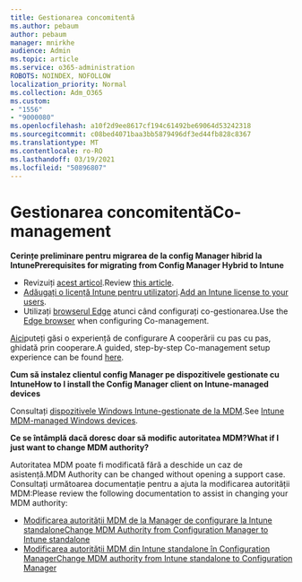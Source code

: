 ```yaml
---
title: Gestionarea concomitentă
ms.author: pebaum
author: pebaum
manager: mnirkhe
audience: Admin
ms.topic: article
ms.service: o365-administration
ROBOTS: NOINDEX, NOFOLLOW
localization_priority: Normal
ms.collection: Adm_O365
ms.custom:
- "1556"
- "9000080"
ms.openlocfilehash: a10f2d9ee8617cf194c61492be69064d53242318
ms.sourcegitcommit: c08bed4071baa3bb5879496df3ed44fb828c8367
ms.translationtype: MT
ms.contentlocale: ro-RO
ms.lasthandoff: 03/19/2021
ms.locfileid: "50896807"
---
```

# <a name="co-management"></a><span data-ttu-id="afd59-102">Gestionarea concomitentă</span><span class="sxs-lookup"><span data-stu-id="afd59-102">Co-management</span></span>

<span data-ttu-id="afd59-103">**Cerințe preliminare pentru migrarea de la config Manager hibrid la Intune**</span><span class="sxs-lookup"><span data-stu-id="afd59-103">**Prerequisites for migrating from Config Manager Hybrid to Intune**</span></span>

- <span data-ttu-id="afd59-104">Revizuiți [acest articol](https://docs.microsoft.com/mem/configmgr/mdm/understand/what-happened-to-hybrid).</span><span class="sxs-lookup"><span data-stu-id="afd59-104">Review [this article](https://docs.microsoft.com/mem/configmgr/mdm/understand/what-happened-to-hybrid).</span></span>
- <span data-ttu-id="afd59-105">[Adăugați o licență Intune pentru utilizatori](https://docs.microsoft.com/mem/intune/fundamentals/licenses-assign).</span><span class="sxs-lookup"><span data-stu-id="afd59-105">[Add an Intune license to your users](https://docs.microsoft.com/mem/intune/fundamentals/licenses-assign).</span></span>
- <span data-ttu-id="afd59-106">Utilizați [browserul Edge](https://www.microsoft.com/edge) atunci când configurați co-gestionarea.</span><span class="sxs-lookup"><span data-stu-id="afd59-106">Use the [Edge browser](https://www.microsoft.com/edge) when configuring Co-management.</span></span>

<span data-ttu-id="afd59-107">[Aici](https://admin.microsoft.com/AdminPortal/Home?#/modernonboarding/comanagesetupguide)puteți găsi o experiență de configurare A cooperării cu pas cu pas, ghidată prin cooperare.</span><span class="sxs-lookup"><span data-stu-id="afd59-107">A guided, step-by-step Co-management setup experience can be found [here](https://admin.microsoft.com/AdminPortal/Home?#/modernonboarding/comanagesetupguide).</span></span>

<span data-ttu-id="afd59-108">**Cum să instalez clientul config Manager pe dispozitivele gestionate cu Intune**</span><span class="sxs-lookup"><span data-stu-id="afd59-108">**How to I install the Config Manager client on Intune-managed devices**</span></span>

<span data-ttu-id="afd59-109">Consultați [dispozitivele Windows Intune-gestionate de la MDM](https://docs.microsoft.com/mem/configmgr/core/clients/deploy/deploy-clients-to-windows-computers#bkmk_mdm).</span><span class="sxs-lookup"><span data-stu-id="afd59-109">See [Intune MDM-managed Windows devices](https://docs.microsoft.com/mem/configmgr/core/clients/deploy/deploy-clients-to-windows-computers#bkmk_mdm).</span></span>

<span data-ttu-id="afd59-110">**Ce se întâmplă dacă doresc doar să modific autoritatea MDM?**</span><span class="sxs-lookup"><span data-stu-id="afd59-110">**What if I just want to change MDM authority?**</span></span>

<span data-ttu-id="afd59-111">Autoritatea MDM poate fi modificată fără a deschide un caz de asistență.</span><span class="sxs-lookup"><span data-stu-id="afd59-111">MDM Authority can be changed without opening a support case.</span></span> <span data-ttu-id="afd59-112">Consultați următoarea documentație pentru a ajuta la modificarea autorității MDM:</span><span class="sxs-lookup"><span data-stu-id="afd59-112">Please review the following documentation to assist in changing your MDM authority:</span></span>

- [<span data-ttu-id="afd59-113">Modificarea autorității MDM de la Manager de configurare la Intune standalone</span><span class="sxs-lookup"><span data-stu-id="afd59-113">Change MDM Authority from Configuration Manager to Intune standalone</span></span>](https://docs.microsoft.com/mem/configmgr/mdm/understand/what-happened-to-hybrid)
- [<span data-ttu-id="afd59-114">Modificarea autorității MDM din Intune standalone în Configuration Manager</span><span class="sxs-lookup"><span data-stu-id="afd59-114">Change MDM authority from Intune standalone to Configuration Manager</span></span>](https://docs.microsoft.com/mem/configmgr/mdm/understand/what-happened-to-hybrid)
